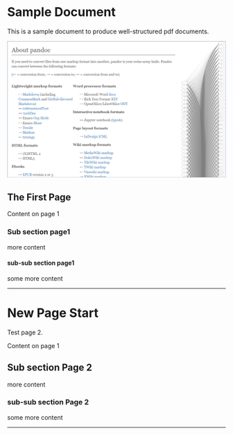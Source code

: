 
# Sample Document

This is a sample document to produce well-structured pdf documents.

![Pandoc](img/pandoc-md-demo.png)

## The First Page

Content on page 1 

### Sub section page1

more content

#### sub-sub section page1

some more content

---

# New Page Start

Test page 2. 

Content on page 1

## Sub section Page 2

more content

### sub-sub section Page 2

some more content

---


